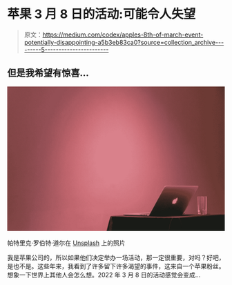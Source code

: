 # 苹果 3 月 8 日的活动:可能令人失望

> 原文：<https://medium.com/codex/apples-8th-of-march-event-potentially-disappointing-a5b3eb83ca0?source=collection_archive---------5----------------------->

## 但是我希望有惊喜…

![](img/49d08a432640ddf90b22e21551ff4f47.png)

帕特里克·罗伯特·道尔在 [Unsplash](https://unsplash.com?utm_source=medium&utm_medium=referral) 上的照片

我是苹果公司的，所以如果他们决定举办一场活动，那一定很重要，对吗？好吧，是也不是。这些年来，我看到了许多留下许多渴望的事件，这来自一个苹果粉丝。想象一下世界上其他人会怎么想。2022 年 3 月 8 日的活动感觉会变成…